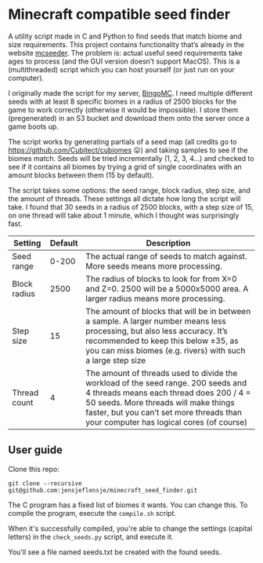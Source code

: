 # Minecraft compatible seed finder

A utility script made in C and Python to find seeds that match biome and size requirements. This project contains functionality that’s already in the website [mcseeder](https://mcseeder.com). The problem is: actual useful seed requirements take ages to process (and the GUI version doesn’t support MacOS). This is a (multithreaded) script which you can host yourself (or just run on your computer).

I originally made the script for my server, [BingoMC](https://bingomc.net). I need multiple different seeds with at least 8 specific biomes in a radius of 2500 blocks for the game to work correctly (otherwise it would be impossible). I store them (pregenerated) in an S3 bucket and download them onto the server once a game boots up.

The script works by generating partials of a seed map (all credits go to https://github.com/Cubitect/cubiomes 😛) and taking samples to see if the biomes match. Seeds will be tried incrementally (1, 2, 3, 4…) and checked to see if it contains all biomes by trying a grid of single coordinates with an amount blocks between them (15 by default).

The script takes some options: the seed range, block radius, step size, and the amount of threads. These settings all dictate how long the script will take. I found that 30 seeds in a radius of 2500 blocks, with a step size of 15, on one thread will take about 1 minute, which I thought was surprisingly fast.

| Setting | Default | Description |
| --- | --- | --- |
| Seed range | 0-200 | The actual range of seeds to match against. More seeds means more processing. |
| Block radius | 2500 | The radius of blocks to look for from X=0 and Z=0. 2500 will be a 5000x5000 area. A larger radius means more processing. |
| Step size | 15 | The amount of blocks that will be in between a sample. A larger number means less processing, but also less accuracy. It’s recommended to keep this below ±35, as you can miss biomes (e.g. rivers) with such a large step size |
| Thread count | 4 | The amount of threads used to divide the workload of the seed range. 200 seeds and 4 threads means each thread does 200 / 4 = 50 seeds. More threads will make things faster, but you can’t set more threads than your computer has logical cores (of course) |


## User guide
Clone this repo:
```shell
git clone --recursive git@github.com:jensjeflensje/minecraft_seed_finder.git
```

The C program has a fixed list of biomes it wants. You can change this.
To compile the program, execute the `compile.sh` script.

When it's successfully compiled, you're able to change the settings (capital letters) in the `check_seeds.py` script, and execute it.

You'll see a file named seeds.txt be created with the found seeds.